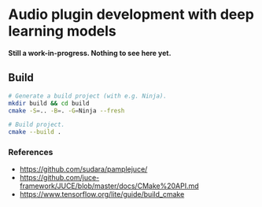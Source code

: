 # Audio plugin development with deep learning models

**Still a work-in-progress. Nothing to see here yet.**

## Build

```sh
# Generate a build project (with e.g. Ninja).
mkdir build && cd build
cmake -S=.. -B=. -G=Ninja --fresh

# Build project.
cmake --build .
```

### References

- https://github.com/sudara/pamplejuce/
- https://github.com/juce-framework/JUCE/blob/master/docs/CMake%20API.md
- https://www.tensorflow.org/lite/guide/build_cmake

